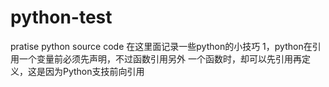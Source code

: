 # python-test
pratise python source code
在这里面记录一些python的小技巧
1，python在引用一个变量前必须先声明，不过函数引用另外 一个函数时，却可以先引用再定义，这是因为Python支技前向引用